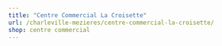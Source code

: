 ```yaml
---
title: "Centre Commercial La Croisette"
url: /charleville-mezieres/centre-commercial-la-croisette/
shop: centre commercial
---
```

